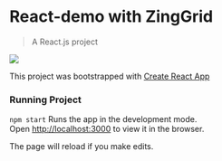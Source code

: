 # React-demo with ZingGrid

> A React.js project

![](react-demo.gif)

This project was bootstrapped with [Create React App](https://github.com/facebookincubator/create-react-app)

### Running Project

`npm start` Runs the app in the development mode.<br>
Open [http://localhost:3000](http://localhost:3000) to view it in the browser.

The page will reload if you make edits.<br>

